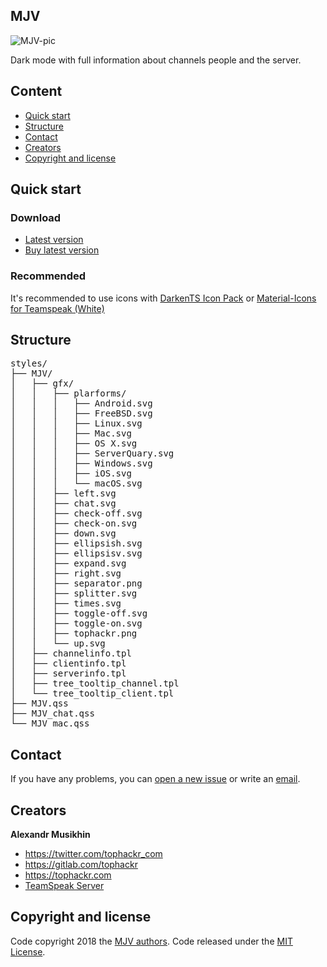 ## MJV
![MJV-pic](https://gitlab.com/tophackr/MJV/uploads/305bfc42341b724da33db7c0f1628a6f/mjv.png)

Dark mode with full information about channels people and the server.

## Content
- [Quick start](#quick-start)
- [Structure](#structure)
- [Contact](#contact)
- [Creators](#creators)
- [Copyright and license](#copyright-and-license)

## Quick start
### Download
- [Latest version](https://gitlab.com/tophackr/MJV/uploads/c15e48d90db9092638817f72cf4bf445/MJV.ts3_style)
- [Buy latest version](https://gum.co/MJVTS3)

### Recommended
It's recommended to use icons with [DarkenTS Icon Pack](https://www.myteamspeak.com/addons/0b57d54d-b46c-433d-8f7e-2eea28470007) or [Material-Icons for Teamspeak (White)](https://www.myteamspeak.com/addons/4f8b0ebf-eb4a-4c37-9c4f-366813ffcf79)

## Structure
<pre>
styles/
├── MJV/
│   ├── gfx/
│   │   ├── plarforms/
│   │   │   ├── Android.svg
│   │   │   ├── FreeBSD.svg
│   │   │   ├── Linux.svg
│   │   │   ├── Mac.svg
│   │   │   ├── OS X.svg
│   │   │   ├── ServerQuary.svg
│   │   │   ├── Windows.svg
│   │   │   ├── iOS.svg
│   │   │   └── macOS.svg
│   │   ├── left.svg
│   │   ├── chat.svg
│   │   ├── check-off.svg
│   │   ├── check-on.svg
│   │   ├── down.svg
│   │   ├── ellipsish.svg
│   │   ├── ellipsisv.svg
│   │   ├── expand.svg
│   │   ├── right.svg
│   │   ├── separator.png
│   │   ├── splitter.svg
│   │   ├── times.svg
│   │   ├── toggle-off.svg
│   │   ├── toggle-on.svg
│   │   ├── tophackr.png
│   │   └── up.svg
│   ├── channelinfo.tpl
│   ├── clientinfo.tpl
│   ├── serverinfo.tpl
│   ├── tree_tooltip_channel.tpl
│   └── tree_tooltip_client.tpl
├── MJV.qss
├── MJV_chat.qss
└── MJV_mac.qss
</pre>

## Contact
If you have any problems, you can [open a new issue](https://gitlab.com/tophackr/MJV/issues/new) or write an [email](mailto:tophackr@icloud.com).

## Creators
**Alexandr Musikhin**
- <https://twitter.com/tophackr_com>
- <https://gitlab.com/tophackr>
- <https://tophackr.com>
- [TeamSpeak Server](ts3server://game-ts.com)

## Copyright and license
Code copyright 2018 the [MJV authors](https://gitlab.com/tophackr/MJV/graphs/master). Code released under the [MIT License](https://gitlab.com/tophackr/MJV/blob/master/LICENSE).